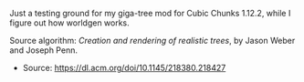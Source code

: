 Just a testing ground for my giga-tree mod for Cubic Chunks 1.12.2, while I figure out how worldgen works.

Source algorithm: *Creation and rendering of realistic trees*, by Jason Weber and Joseph Penn.
* Source: https://dl.acm.org/doi/10.1145/218380.218427